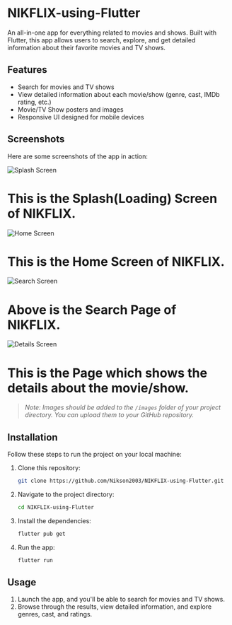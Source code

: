 # NIKFLIX-using-Flutter

An all-in-one app for everything related to movies and shows. Built with Flutter, this app allows users to search, explore, and get detailed information about their favorite movies and TV shows.

## Features

- Search for movies and TV shows
- View detailed information about each movie/show (genre, cast, IMDb rating, etc.)
- Movie/TV Show posters and images
- Responsive UI designed for mobile devices

## Screenshots

Here are some screenshots of the app in action:

![Splash Screen](images/splash_screen.jpg)
# This is the Splash(Loading) Screen of NIKFLIX.

![Home Screen](images/home_screen.jpg)
# This is the Home Screen of NIKFLIX.

![Search Screen](images/search_screen.jpg)
# Above is the Search Page of NIKFLIX.

![Details Screen](images/details_screen.jpg)
# This is the Page which shows the details about the movie/show.

> *Note: Images should be added to the `/images` folder of your project directory. You can upload them to your GitHub repository.*

## Installation

Follow these steps to run the project on your local machine:

1. Clone this repository:
   ```bash
   git clone https://github.com/Nikson2003/NIKFLIX-using-Flutter.git

2. Navigate to the project directory:
   ```bash
   cd NIKFLIX-using-Flutter

3. Install the dependencies:
   ```bash
   flutter pub get

4. Run the app:
   ```bash
   flutter run

## Usage

1. Launch the app, and you'll be able to search for movies and TV shows.
2. Browse through the results, view detailed information, and explore genres, cast, and ratings.
